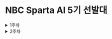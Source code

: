 # NBC Sparta AI 5기 선발대 
<details>
<summary> 1주차 </summary>

## 1주차 강의 정리(블로그)
> [타입별 메서드](https://codemte.tistory.com/68)

> [프로세스와 스레드](https://codemte.tistory.com/69)

## 1주차 실습 과제
> [firstweek branch](https://github.com/saddeveloper99/SBD-assignments/tree/firstweek)

</details>


<details>
<summary> 2주차 </summary>

## 2주차 강의 정리(블로그)
> [코루틴]()

> [asyncio]()

## 2주차 실습 과제
> [secondweek branch](https://github.com/saddeveloper99/SBD-assignments/tree/secondweek)

</details>
